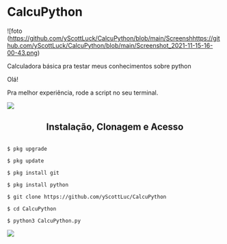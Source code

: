 # CalcuPython

![foto (https://github.com/yScottLuck/CalcuPython/blob/main/Screenshhttps://github.com/yScottLuck/CalcuPython/blob/main/Screenshot_2021-11-15-16-00-43.png)

Calculadora básica pra testar meus conhecimentos sobre python

Olá!

Pra melhor experiência, rode a script no seu terminal.

![](https://camo.githubusercontent.com/71b837571c48af3aa60a73dbc9d5936aa359d78efbfa8a6743cbbbc16b80ef4d/68747470733a2f2f63646e2e646973636f72646170702e636f6d2f6174746163686d656e74732f3830353930323039333930363630383138362f3830353931333937323533353539303932322f74656e6f722e676966)

<h2 align="center">Instalação, Clonagem e Acesso</h2>

```

$ pkg upgrade

$ pkg update

$ pkg install git

$ pkg install python

$ git clone https://github.com/yScottLuc/CalcuPython

$ cd CalcuPython

$ python3 CalcuPython.py

```

![](https://camo.githubusercontent.com/71b837571c48af3aa60a73dbc9d5936aa359d78efbfa8a6743cbbbc16b80ef4d/68747470733a2f2f63646e2e646973636f72646170702e636f6d2f6174746163686d656e74732f3830353930323039333930363630383138362f3830353931333937323533353539303932322f74656e6f722e676966)
